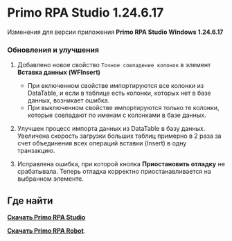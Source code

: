#  Primo RPA Studio 1.24.6.17 

Изменения для версии приложения **Primo RPA Studio Windows 1.24.6.17**

### Обновления и улучшения 


1. Добавлено новое свойство `Точное совпадение колонок` в элемент **Вставка данных (WFInsert)**
   - При включенном свойстве импортируются все колонки из DataTable, и если в таблице есть колонки, которых нет в базе данных, возникает ошибка.
   - При выключенном свойстве импортируются только те колонки, которые совпадают по именам с колонками в базе данных.

2. Улучшен процесс импорта данных из DataTable в базу данных. Увеличена скорость загрузки больших таблиц примерно в 2 раза за счет объединения всех операций вставки (Insert) в одну транзакцию.

3. Исправлена ошибка, при которой кнопка **Приостановить отладку** не срабатывала. Теперь отладка корректно приостанавливается на выбранном элементе.

## Где найти

[**Скачать Primo RPA Studio**](https://disk.primo-rpa.ru/index.php/s/t9BHBjR6PP06Yax?path=%2FRelease%2FStudio)


[**Скачать Primo RPA Robot**](https://disk.primo-rpa.ru/index.php/s/t9BHBjR6PP06Yax?path=%2FRelease%2FRobot). 
